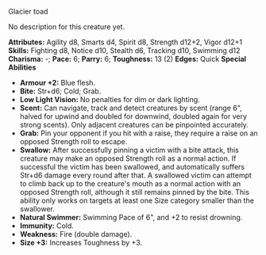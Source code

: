 Glacier toad

No description for this creature yet.

**Attributes:** Agility d8, Smarts d4, Spirit d8, Strength d12+2, Vigor
d12+1
**Skills:** Fighting d8, Notice d10, Stealth d6, Tracking d10, Swimming
d12
**Charisma:** -; **Pace:** 6; **Parry:** 6; **Toughness:** 13 (2)
**Edges:** Quick
**Special Abilities**
- **Armour +2:** Blue flesh.
- **Bite:** Str+d6; Cold; Grab.
- **Low Light Vision:** No penalties for dim or dark lighting.
- **Scent:** Can navigate, track and detect creatures by scent (range
6", halved for upwind and doubled for downwind, doubled again for very
strong scents). Only adjacent creatures can be pinpointed accurately.
- **Grab:** Pin your opponent if you hit with a raise, they require a
raise on an opposed Strength roll to escape.
- **Swallow:** After successfully pinning a victim with a bite attack,
this creature may make an opposed Strength roll as a normal action. If
successful the victim has been swallowed, and automatically suffers
Str+d6 damage every round after that. A swallowed victim can attempt to
climb back up to the creature's mouth as a normal action with an
opposed Strength roll, although it still remains pinned by the bite.
This ability only works on targets at least one Size category smaller
than the swallower.
- **Natural Swimmer:** Swimming Pace of 6", and +2 to resist drowning.
- **Immunity:** Cold.
- **Weakness:** Fire (double damage).
- **Size +3:** Increases Toughness by +3.


